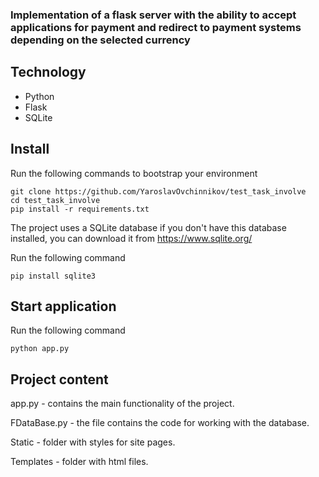 ### Implementation of a flask server with the ability to accept applications for payment and redirect to payment systems depending on the selected currency

## Technology

- Python
- Flask
- SQLite

## Install

Run the following commands to bootstrap your environment
```   
git clone https://github.com/YaroslavOvchinnikov/test_task_involve
cd test_task_involve
pip install -r requirements.txt
```

The project uses a SQLite database if you don't have this database installed, you can download it from https://www.sqlite.org/

Run the following command
```
pip install sqlite3
```

## Start application

Run the following command
```
python app.py
```



## Project content

app.py - contains the main functionality of the project.

FDataBase.py - the file contains the code for working with the database.

Static - folder with styles for site pages.

Templates - folder with html files.
